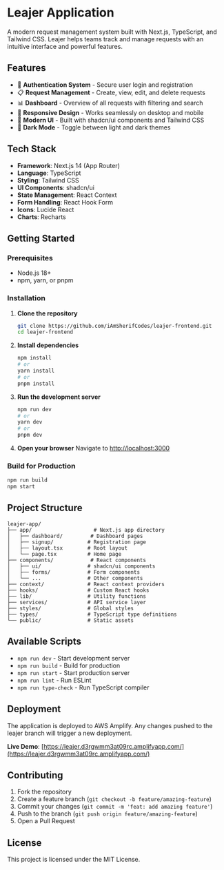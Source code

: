 # Leajer Application

A modern request management system built with Next.js, TypeScript, and Tailwind CSS. Leajer helps teams track and manage requests with an intuitive interface and powerful features.

## Features

- 🔐 **Authentication System** - Secure user login and registration
- 📋 **Request Management** - Create, view, edit, and delete requests
- 📊 **Dashboard** - Overview of all requests with filtering and search
- 📱 **Responsive Design** - Works seamlessly on desktop and mobile
- 🎨 **Modern UI** - Built with shadcn/ui components and Tailwind CSS
- 🌙 **Dark Mode** - Toggle between light and dark themes

## Tech Stack

- **Framework**: Next.js 14 (App Router)
- **Language**: TypeScript
- **Styling**: Tailwind CSS
- **UI Components**: shadcn/ui
- **State Management**: React Context
- **Form Handling**: React Hook Form
- **Icons**: Lucide React
- **Charts**: Recharts

## Getting Started

### Prerequisites

- Node.js 18+ 
- npm, yarn, or pnpm

### Installation

1. **Clone the repository**
   ```bash
   git clone https://github.com/iAmSherifCodes/leajer-frontend.git
   cd leajer-frontend
   ```

2. **Install dependencies**
   ```bash
   npm install
   # or
   yarn install
   # or
   pnpm install
   ```

3. **Run the development server**
   ```bash
   npm run dev
   # or
   yarn dev
   # or
   pnpm dev
   ```

4. **Open your browser**
   Navigate to [http://localhost:3000](http://localhost:3000)

### Build for Production

```bash
npm run build
npm start
```

## Project Structure

```
leajer-app/
├── app/                    # Next.js app directory
│   ├── dashboard/         # Dashboard pages
│   ├── signup/           # Registration page
│   ├── layout.tsx        # Root layout
│   └── page.tsx          # Home page
├── components/            # React components
│   ├── ui/               # shadcn/ui components
│   ├── forms/            # Form components
│   └── ...               # Other components
├── context/              # React context providers
├── hooks/                # Custom React hooks
├── lib/                  # Utility functions
├── services/             # API service layer
├── styles/               # Global styles
├── types/                # TypeScript type definitions
└── public/               # Static assets
```

## Available Scripts

- `npm run dev` - Start development server
- `npm run build` - Build for production
- `npm run start` - Start production server
- `npm run lint` - Run ESLint
- `npm run type-check` - Run TypeScript compiler

## Deployment

The application is deployed to AWS Amplify. Any changes pushed to the leajer branch will trigger a new deployment.

**Live Demo**: [https://leajer.d3rgwmm3at09rc.amplifyapp.com/](https://leajer.d3rgwmm3at09rc.amplifyapp.com/)

## Contributing

1. Fork the repository
2. Create a feature branch (`git checkout -b feature/amazing-feature`)
3. Commit your changes (`git commit -m 'feat: add amazing feature'`)
4. Push to the branch (`git push origin feature/amazing-feature`)
5. Open a Pull Request

## License

This project is licensed under the MIT License.
